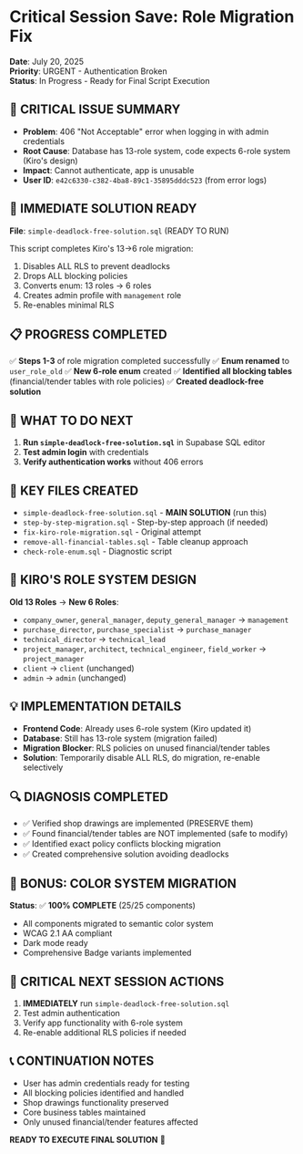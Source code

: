 # Critical Session Save: Role Migration Fix
**Date**: July 20, 2025  
**Priority**: URGENT - Authentication Broken  
**Status**: In Progress - Ready for Final Script Execution

## 🚨 CRITICAL ISSUE SUMMARY
- **Problem**: 406 "Not Acceptable" error when logging in with admin credentials
- **Root Cause**: Database has 13-role system, code expects 6-role system (Kiro's design)
- **Impact**: Cannot authenticate, app is unusable
- **User ID**: `e42c6330-c382-4ba8-89c1-35895dddc523` (from error logs)

## 🎯 IMMEDIATE SOLUTION READY
**File**: `simple-deadlock-free-solution.sql` (READY TO RUN)

This script completes Kiro's 13→6 role migration:
1. Disables ALL RLS to prevent deadlocks
2. Drops ALL blocking policies  
3. Converts enum: 13 roles → 6 roles
4. Creates admin profile with `management` role
5. Re-enables minimal RLS

## 📋 PROGRESS COMPLETED
✅ **Steps 1-3** of role migration completed successfully
✅ **Enum renamed** to `user_role_old` 
✅ **New 6-role enum** created
✅ **Identified all blocking tables** (financial/tender tables with role policies)
✅ **Created deadlock-free solution**

## 🔄 WHAT TO DO NEXT
1. **Run `simple-deadlock-free-solution.sql`** in Supabase SQL editor
2. **Test admin login** with credentials
3. **Verify authentication works** without 406 errors

## 📂 KEY FILES CREATED
- `simple-deadlock-free-solution.sql` - **MAIN SOLUTION** (run this)
- `step-by-step-migration.sql` - Step-by-step approach (if needed)
- `fix-kiro-role-migration.sql` - Original attempt
- `remove-all-financial-tables.sql` - Table cleanup approach
- `check-role-enum.sql` - Diagnostic script

## 🧠 KIRO'S ROLE SYSTEM DESIGN
**Old 13 Roles** → **New 6 Roles**:
- `company_owner`, `general_manager`, `deputy_general_manager` → `management`
- `purchase_director`, `purchase_specialist` → `purchase_manager`
- `technical_director` → `technical_lead`
- `project_manager`, `architect`, `technical_engineer`, `field_worker` → `project_manager`
- `client` → `client` (unchanged)
- `admin` → `admin` (unchanged)

## 💡 IMPLEMENTATION DETAILS
- **Frontend Code**: Already uses 6-role system (Kiro updated it)
- **Database**: Still has 13-role system (migration failed)
- **Migration Blocker**: RLS policies on unused financial/tender tables
- **Solution**: Temporarily disable ALL RLS, do migration, re-enable selectively

## 🔍 DIAGNOSIS COMPLETED
- ✅ Verified shop drawings are implemented (PRESERVE them)
- ✅ Found financial/tender tables are NOT implemented (safe to modify)
- ✅ Identified exact policy conflicts blocking migration
- ✅ Created comprehensive solution avoiding deadlocks

## 🎨 BONUS: COLOR SYSTEM MIGRATION
**Status**: ✅ **100% COMPLETE** (25/25 components)
- All components migrated to semantic color system
- WCAG 2.1 AA compliant
- Dark mode ready
- Comprehensive Badge variants implemented

## 🚨 CRITICAL NEXT SESSION ACTIONS
1. **IMMEDIATELY** run `simple-deadlock-free-solution.sql`
2. Test admin authentication
3. Verify app functionality with 6-role system
4. Re-enable additional RLS policies if needed

## 📞 CONTINUATION NOTES
- User has admin credentials ready for testing
- All blocking policies identified and handled
- Shop drawings functionality preserved
- Core business tables maintained
- Only unused financial/tender features affected

**READY TO EXECUTE FINAL SOLUTION** 🚀